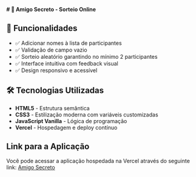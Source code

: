 **# 🎁 Amigo Secreto - Sorteio Online**

## 🚀 Funcionalidades

- ✅ Adicionar nomes à lista de participantes
- ✅ Validação de campo vazio
- ✅ Sorteio aleatório garantindo no mínimo 2 participantes
- ✅ Interface intuitiva com feedback visual
- ✅ Design responsivo e acessível

## 🛠 Tecnologias Utilizadas

- **HTML5** - Estrutura semântica
- **CSS3** - Estilização moderna com variáveis customizadas
- **JavaScript Vanilla** - Lógica de programação
- **Vercel** - Hospedagem e deploy contínuo

## Link para a Aplicação

Você pode acessar a aplicação hospedada na Vercel através do seguinte link:
[Amigo Secreto](https://amigo-secreto-git-main-antoniosergioks-projects.vercel.app)
